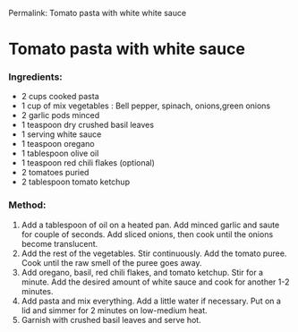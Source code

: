 Permalink: Tomato pasta with white white sauce

# Tomato pasta with white sauce

### Ingredients:
* 2 cups cooked pasta
* 1 cup of mix vegetables : Bell pepper, spinach, onions,green onions
* 2 garlic pods minced
* 1 teaspoon dry crushed basil leaves
* 1 serving white sauce
* 1 teaspoon oregano
* 1 tablespoon olive oil
* 1 teaspoon red chili flakes (optional)
* 2 tomatoes puried
* 2 tablespoon tomato ketchup

### Method:
1. Add a tablespoon of oil on a heated pan. Add minced garlic and saute for couple of seconds. Add sliced onions, then cook until the onions become translucent. 
2. Add the rest of the vegetables. Stir continuously. Add the tomato puree. Cook until the raw smell of the puree goes away. 
3. Add oregano, basil, red chili flakes, and tomato ketchup. Stir for a minute. Add the desired amount of white sauce and cook for another 1-2 minutes. 
4. Add pasta and mix everything. Add a little water if necessary. Put on a lid and simmer for 2 minutes on low-medium heat. 
5. Garnish with crushed basil leaves and serve hot.